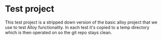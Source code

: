 # Test project

This test project is a stripped down version of the basic alloy project that we use to test Alloy functionality. In each test it's copied to a temp directory which is then operated on so the git repo stays clean.
